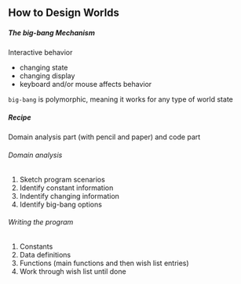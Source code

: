 ## How to Design Worlds

##### The big-bang Mechanism
Interactive behavior
- changing state
- changing display
- keyboard and/or mouse affects behavior

`big-bang` is polymorphic, meaning it works for any type of world state

##### Recipe
Domain analysis part (with pencil and paper) and code part

###### Domain analysis
1. Sketch program scenarios
2. Identify constant information
3. Indentify changing information
4. Identify big-bang options

###### Writing the program
1. Constants
2. Data definitions
3. Functions (main functions and then wish list entries)
4. Work through wish list until done


